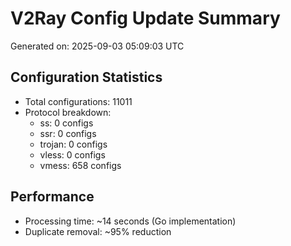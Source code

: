 # V2Ray Config Update Summary
Generated on: 2025-09-03 05:09:03 UTC

## Configuration Statistics
- Total configurations: 11011
- Protocol breakdown:
  - ss: 0 configs
  - ssr: 0 configs
  - trojan: 0 configs
  - vless: 0 configs
  - vmess: 658 configs

## Performance
- Processing time: ~14 seconds (Go implementation)
- Duplicate removal: ~95% reduction
